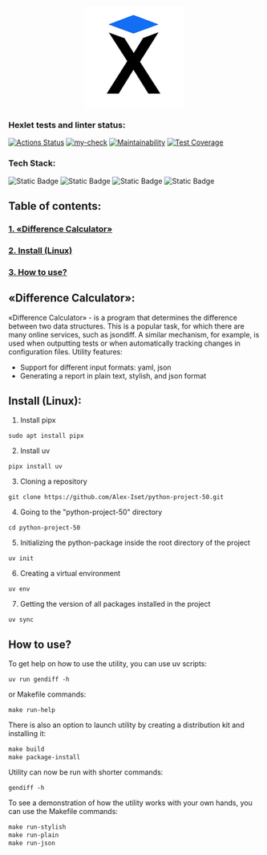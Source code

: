 <a href="https://ru.hexlet.io/">
<p align="center">
    <img src="images/hexlet_logo.png" 
        width="200" 
        height="200">
</p>
</a>

### Hexlet tests and linter status:
[![Actions Status](https://github.com/Alex-Iset/python-project-50/actions/workflows/hexlet-check.yml/badge.svg)](https://github.com/Alex-Iset/python-project-50/actions)
[![my-check](https://github.com/Alex-Iset/python-project-50/actions/workflows/my-check.yml/badge.svg)](https://github.com/Alex-Iset/python-project-50/actions/workflows/my-check.yml)
[![Maintainability](https://api.codeclimate.com/v1/badges/c8e085926eb96f710b45/maintainability)](https://codeclimate.com/github/Alex-Iset/python-project-50/maintainability)
[![Test Coverage](https://api.codeclimate.com/v1/badges/c8e085926eb96f710b45/test_coverage)](https://codeclimate.com/github/Alex-Iset/python-project-50/test_coverage)


### Tech Stack:
![Static Badge](https://img.shields.io/badge/python-3.12-F?style=flat&logo=python&color=yellow)
![Static Badge](https://img.shields.io/badge/pipx-1.4.3-F?style=flat&logo=pipx&color=00D8AD)
![Static Badge](https://img.shields.io/badge/uv-0.5.8-F?style=flat&logo=uv&color=9001CD)
![Static Badge](https://img.shields.io/badge/pyyaml-6.0.2-F?style=flat&color=yellow)


## Table of contents:
### [1. «Difference Calculator»](#difference-calculator)
### [2. Install (Linux)](#install-linux)
### [3. How to use?](#how-to-use)


## «Difference Calculator»:
«Difference Calculator» -  is a program that determines the difference between two data structures. 
This is a popular task, for which there are many online services, such as jsondiff. 
A similar mechanism, for example, is used when outputting tests or when automatically tracking changes in configuration files.
Utility features:
* Support for different input formats: yaml, json
* Generating a report in plain text, stylish, and json format


## Install (Linux):
1. Install pipx
```
sudo apt install pipx
```
2. Install uv
```
pipx install uv
```
3. Cloning a repository
```
git clone https://github.com/Alex-Iset/python-project-50.git
```
4. Going to the "python-project-50" directory
```
cd python-project-50
```
5. Initializing the python-package inside the root directory of the project
```
uv init
```
6. Creating a virtual environment
```
uv env
```
7. Getting the version of all packages installed in the project
```
uv sync
```

## How to use?
To get help on how to use the utility, 
you can use uv scripts:
```
uv run gendiff -h
```
or Makefile commands:
```
make run-help
```
There is also an option to launch utility by creating a distribution kit and installing it:
```
make build
make package-install
```
Utility can now be run with shorter commands:
```
gendiff -h
```
To see a demonstration of how the utility works with your own hands, 
you can use the Makefile commands:
```
make run-stylish
make run-plain
make run-json
```